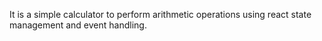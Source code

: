 It is a simple calculator to perform arithmetic operations using react state management and event handling.
